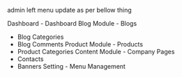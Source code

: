 admin left menu update as per bellow thing

Dashboard - Dashboard
Blog Module - Blogs

-   Blog Categories
-   Blog Comments
    Product Module - Products
-   Product Categories
    Content Module - Company Pages
-   Contacts
-   Banners
    Setting - Menu Management
